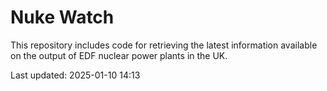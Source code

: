# Nuke Watch

This repository includes code for retrieving the latest information available on the output of EDF nuclear power plants in the UK.

Last updated: 2025-01-10 14:13